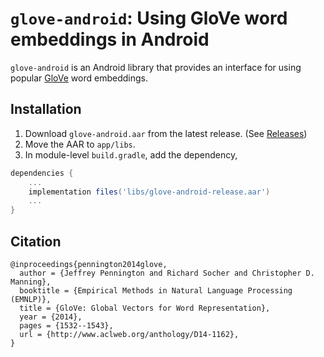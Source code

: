 # `glove-android`: Using GloVe word embeddings in Android

`glove-android` is an Android library that provides an interface for using popular [GloVe](https://nlp.stanford.edu/projects/glove/) 
word embeddings.

## Installation

1. Download `glove-android.aar` from the latest release. (See [Releases](https://github.com/shubham0204/glove-android/releases))
2. Move the AAR to `app/libs`.
3. In module-level `build.gradle`, add the dependency,

```groovy
dependencies {
    ...
    implementation files('libs/glove-android-release.aar')
    ...
}
```

## Citation

```text
@inproceedings{pennington2014glove,
  author = {Jeffrey Pennington and Richard Socher and Christopher D. Manning},
  booktitle = {Empirical Methods in Natural Language Processing (EMNLP)},
  title = {GloVe: Global Vectors for Word Representation},
  year = {2014},
  pages = {1532--1543},
  url = {http://www.aclweb.org/anthology/D14-1162},
}
```
